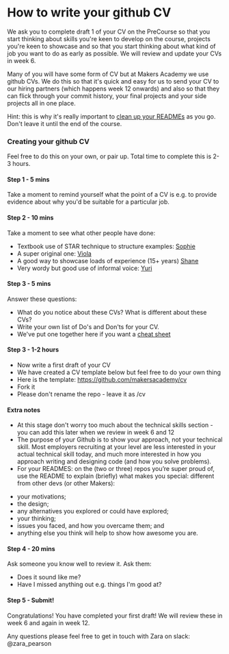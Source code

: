 # How to write your github CV

We ask you to complete draft 1 of your CV on the PreCourse so that you start thinking about skills you're keen to develop on the course, projects you're keen to showcase and so that you start thinking about what kind of job you want to do as early as possible. We will review and update your CVs in week 6.

Many of you will have some form of CV but at Makers Academy we use github CVs. We do this so that it's quick and easy for us to send your CV to our hiring partners (which happens week 12 onwards) and also so that they can flick through your commit history, your final projects and your side projects all in one place.

Hint: this is why it's really important to [clean up your READMEs](https://github.com/makersacademy/pre_course/blob/master/cv/clean_your_github.md) as you go. Don't leave it until the end of the course.

### Creating your github CV
Feel free to do this on your own, or pair up. Total time to complete this is 2-3 hours.

#### Step 1 - 5 mins

Take a moment to remind yourself what the point of a CV is e.g. to provide evidence about why you'd be suitable for a particular job.

#### Step 2 - 10 mins
Take a moment to see what other people have done:
- Textbook use of STAR technique to structure examples: [Sophie](https://github.com/soph-g/CV)
- A super original one: [Viola](https://github.com/ViolaCrellin/CV)
- A good way to showcase loads of experience (15+ years) [Shane](https://github.com/shaneoston72/CV)
- Very wordy but good use of informal voice: [Yuri](https://github.com/yurizhuravel/CV)

#### Step 3 - 5 mins
Answer these questions:
- What do you notice about these CVs? What is different about these CVs?
- Write your own list of Do's and Don'ts for your CV.
- We've put one together here if you want a [cheat sheet](https://github.com/makersacademy/pre_course/blob/master/cv/cv_notes.md)

#### Step 3 - 1-2 hours
- Now write a first draft of your CV
- We have created a CV template below but feel free to do your own thing
- Here is the template: https://github.com/makersacademy/cv
- Fork it
- Please don't rename the repo - leave it as /cv

#### Extra notes
- At this stage don't worry too much about the technical skills section - you can add this later when we review in week 6 and 12
- The purpose of your Github is to show your approach, not your technical skill. Most employers recruiting at your level are less interested in your actual technical skill today, and much more interested in how you approach writing and designing code (and how you solve problems).
- For your READMES: on the (two or three) repos you’re super proud of, use the README to explain (briefly) what makes you special: different from other devs (or other Makers):
* your motivations;
* the design;
* any alternatives you explored or could have explored;
* your thinking;
* issues you faced, and how you overcame them; and
* anything else you think will help to show how awesome you are.

#### Step 4 - 20 mins
Ask someone you know well to review it. Ask them:
- Does it sound like me?
- Have I missed anything out e.g. things I'm good at?

#### Step 5 - Submit!

Congratulations! You have completed your first draft! We will review these in week 6 and again in week 12.

Any questions please feel free to get in touch with Zara on slack: @zara_pearson
